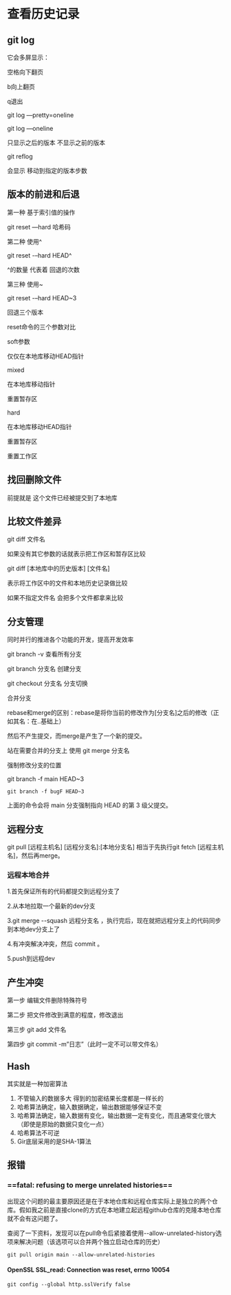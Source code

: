 # 查看历史记录

## git log

它会多屏显示：

空格向下翻页

b向上翻页

q退出

git log —pretty=oneline

git log —oneline

只显示之后的版本 不显示之前的版本

git reflog

会显示 移动到指定的版本步数

## 版本的前进和后退

第一种 基于索引值的操作

git reset —hard 哈希码

第二种 使用^

git reset -–hard HEAD^

^的数量 代表着 回退的次数

第三种 使用~

git reset -–hard HEAD~3

回退三个版本

reset命令的三个参数对比

soft参数

仅仅在本地库移动HEAD指针

mixed

在本地库移动指针

重置暂存区

hard

在本地库移动HEAD指针

重置暂存区

重置工作区

## 找回删除文件

前提就是 这个文件已经被提交到了本地库

## 比较文件差异

git diff  文件名

如果没有其它参数的话就表示把工作区和暂存区比较

git diff [本地库中的历史版本] [文件名]

表示将工作区中的文件和本地历史记录做比较

如果不指定文件名  会把多个文件都拿来比较

## 分支管理

同时并行的推进各个功能的开发，提高开发效率

git branch -v 查看所有分支

git branch 分支名  创建分支

git checkout 分支名   分支切换

合并分支

rebase和merge的区别：rebase是将你当前的修改作为[分支名]之后的修改（正如其名：在..基础上）

然后不产生提交，而merge是产生了一个新的提交。

站在需要合并的分支上 使用 git merge 分支名

强制修改分支的位置

git branch -f main HEAD~3

```
git branch -f bugF HEAD~3
```

上面的命令会将 main 分支强制指向 HEAD 的第 3 级父提交。

## 远程分支

git pull [远程主机名] [远程分支名]:[本地分支名] 相当于先执行git fetch [远程主机名]，然后再merge。

 ###  远程本地合并   

1.首先保证所有的代码都提交到远程分支了

2.从本地拉取一个最新的dev分支

3.git merge --squash 远程分支名 ，执行完后，现在就把远程分支上的代码同步到本地dev分支上了

4.有冲突解决冲突，然后 commit 。

5.push到远程dev

## 产生冲突

第一步 编辑文件删除特殊符号

第二步 把文件修改到满意的程度，修改退出

第三步 git add 文件名

第四步 git commit -m”日志”（此时一定不可以带文件名）

## Hash

其实就是一种加密算法

1. 不管输入的数据多大 得到的加密结果长度都是一样长的
2. 哈希算法确定，输入数据确定，输出数据能够保证不变
3. 哈希算法确定，输入数据有变化，输出数据一定有变化，而且通常变化很大 （即使是原始的数据只变化一点）
4. 哈希算法不可逆
5. Gir底层采用的是SHA-1算法

## 报错

### ==fatal: refusing to merge unrelated histories==

出现这个问题的最主要原因还是在于本地仓库和远程仓库实际上是独立的两个仓库。假如我之前是直接clone的方式在本地建立起远程github仓库的克隆本地仓库就不会有这问题了。

查阅了一下资料，发现可以在pull命令后紧接着使用--allow-unrelated-history选项来解决问题（该选项可以合并两个独立启动仓库的历史）
```git
git pull origin main --allow-unrelated-histories
```

#### OpenSSL SSL_read: Connection was reset, errno 10054

```git
git config --global http.sslVerify false
```

